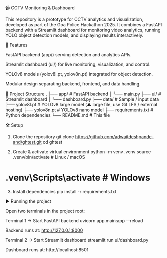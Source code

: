 📹 CCTV Monitoring & Dashboard

This repository is a prototype for CCTV analytics and visualization, developed as part of the Goa Police Hackathon 2025.
It combines a FastAPI backend with a Streamlit dashboard for monitoring video analytics, running YOLO object detection models, and displaying results interactively.

🚀 Features

FastAPI backend (app/) serving detection and analytics APIs.

Streamlit dashboard (ui/) for live monitoring, visualization, and control.

YOLOv8 models (yolov8l.pt, yolov8n.pt) integrated for object detection.

Modular design separating backend, frontend, and data handling.

📂 Project Structure
.
├── app/                # FastAPI backend
│   └── main.py
├── ui/                 # Streamlit dashboard
│   └── dashboard.py
├── data/               # Sample / input data
├── yolov8l.pt          # YOLOv8 large model (⚠️ large file, use Git LFS / external hosting)
├── yolov8n.pt          # YOLOv8 nano model
├── requirements.txt    # Python dependencies
└── README.md           # This file

🛠️ Setup
1. Clone the repository
git clone https://github.com/adwaitdeshpande-and/ghtest.git
cd ghtest

2. Create & activate virtual environment
python -m venv .venv
source .venv/bin/activate     # Linux / macOS
# .venv\Scripts\activate      # Windows

3. Install dependencies
pip install -r requirements.txt

▶️ Running the project

Open two terminals in the project root:

Terminal 1 → Start FastAPI backend
uvicorn app.main:app --reload


Backend runs at: http://127.0.0.1:8000

Terminal 2 → Start Streamlit dashboard
streamlit run ui/dashboard.py


Dashboard runs at: http://localhost:8501